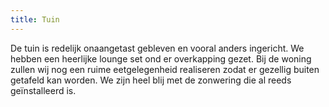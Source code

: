 ```yaml
---
title: Tuin
---
```


De tuin is redelijk onaangetast gebleven en vooral anders ingericht. We hebben een heerlijke lounge set ond er overkapping gezet. Bij de woning zullen wij nog een ruime eetgelegenheid realiseren zodat er gezellig buiten getafeld kan worden. We zijn heel blij met de zonwering die al reeds geïnstalleerd is.